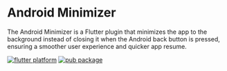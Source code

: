 # Android Minimizer

The Android Minimizer is a Flutter plugin that minimizes the app to the background instead of closing it when the Android back button is pressed, ensuring a smoother user experience and quicker app resume.

[![flutter platform](https://img.shields.io/badge/Platform-Flutter-yellow.svg)](https://flutter.io)
[![pub package](https://img.shields.io/pub/v/android_minimizer.svg)](https://pub.dartlang.org/packages/android_minimizer)